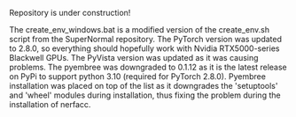 Repository is under construction!

The create_env_windows.bat is a modified version of the create_env.sh script from the SuperNormal repository. The PyTorch version was updated to 2.8.0, so everything should hopefully work with Nvidia RTX5000-series Blackwell GPUs. The PyVista version was updated as it was causing problems. The pyembree was downgraded to 0.1.12 as it is the latest release on PyPi to support python 3.10 (required for PyTorch 2.8.0). Pyembree installation was placed on top of the list as it downgrades the 'setuptools' and 'wheel' modules during installation, thus fixing the problem during the installation of nerfacc.
